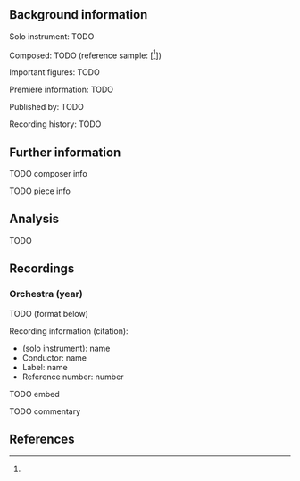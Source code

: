 # 

## Background information

Solo instrument: TODO

Composed: TODO (reference sample: \[[^1]\])

Important figures: TODO

Premiere information: TODO

Published by: TODO

Recording history: TODO

## Further information

TODO composer info

TODO piece info

## Analysis

TODO

## Recordings

### Orchestra (year)

TODO (format below)

Recording information (citation):
- (solo instrument): name
- Conductor: name
- Label: name
- Reference number: number

TODO embed

TODO commentary

## References

[^1]: 
